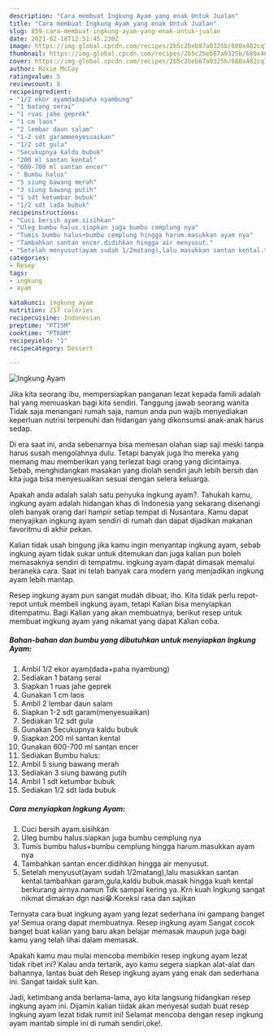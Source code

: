 ```yaml
---
description: "Cara membuat Ingkung Ayam yang enak Untuk Jualan"
title: "Cara membuat Ingkung Ayam yang enak Untuk Jualan"
slug: 859-cara-membuat-ingkung-ayam-yang-enak-untuk-jualan
date: 2021-02-18T12:51:45.230Z
image: https://img-global.cpcdn.com/recipes/2b5c2beb87a0325b/680x482cq70/ingkung-ayam-foto-resep-utama.jpg
thumbnail: https://img-global.cpcdn.com/recipes/2b5c2beb87a0325b/680x482cq70/ingkung-ayam-foto-resep-utama.jpg
cover: https://img-global.cpcdn.com/recipes/2b5c2beb87a0325b/680x482cq70/ingkung-ayam-foto-resep-utama.jpg
author: Roxie McCoy
ratingvalue: 5
reviewcount: 8
recipeingredient:
- "1/2 ekor ayamdadapaha nyambung"
- "1 batang serai"
- "1 ruas jahe geprek"
- "1 cm laos"
- "2 lembar daun salam"
- "1-2 sdt garammenyesuaikan"
- "1/2 sdt gula"
- "Secukupnya kaldu bubuk"
- "200 ml santan kental"
- "600-700 ml santan encer"
- " Bumbu halus"
- "5 siung bawang merah"
- "3 siung bawang putih"
- "1 sdt ketumbar bubuk"
- "1/2 sdt lada bubuk"
recipeinstructions:
- "Cuci bersih ayam.sisihkan"
- "Uleg bumbu halus.siapkan juga bumbu cemplung nya"
- "Tumis bumbu halus+bumbu cemplung hingga harum.masukkan ayam nya"
- "Tambahkan santan encer.didihkan hingga air menyusut."
- "Setelah menyusut(ayam sudah 1/2matang),lalu masukkan santan kental.tambahkan garam,gula,kaldu bubuk.masak hingga kuah kental berkurang airnya.namun Tdk sampai kering ya..Krn kuah Ingkung sangat nikmat dimakan dgn nasi😁.Koreksi rasa dan sajikan"
categories:
- Resep
tags:
- ingkung
- ayam

katakunci: ingkung ayam 
nutrition: 257 calories
recipecuisine: Indonesian
preptime: "PT15M"
cooktime: "PT60M"
recipeyield: "1"
recipecategory: Dessert

---
```



![Ingkung Ayam](https://img-global.cpcdn.com/recipes/2b5c2beb87a0325b/680x482cq70/ingkung-ayam-foto-resep-utama.jpg)

Jika kita seorang ibu, mempersiapkan panganan lezat kepada famili adalah hal yang memuaskan bagi kita sendiri. Tanggung jawab seorang  wanita Tidak saja menangani rumah saja, namun anda pun wajib menyediakan keperluan nutrisi terpenuhi dan hidangan yang dikonsumsi anak-anak harus sedap.

Di era  saat ini, anda sebenarnya bisa memesan olahan siap saji meski tanpa harus susah mengolahnya dulu. Tetapi banyak juga lho mereka yang memang mau memberikan yang terlezat bagi orang yang dicintainya. Sebab, menghidangkan masakan yang diolah sendiri jauh lebih bersih dan kita juga bisa menyesuaikan sesuai dengan selera keluarga. 



Apakah anda adalah salah satu penyuka ingkung ayam?. Tahukah kamu, ingkung ayam adalah hidangan khas di Indonesia yang sekarang disenangi oleh banyak orang dari hampir setiap tempat di Nusantara. Kamu dapat menyajikan ingkung ayam sendiri di rumah dan dapat dijadikan makanan favoritmu di akhir pekan.

Kalian tidak usah bingung jika kamu ingin menyantap ingkung ayam, sebab ingkung ayam tidak sukar untuk ditemukan dan juga kalian pun boleh memasaknya sendiri di tempatmu. ingkung ayam dapat dimasak memalui beraneka cara. Saat ini telah banyak cara modern yang menjadikan ingkung ayam lebih mantap.

Resep ingkung ayam pun sangat mudah dibuat, lho. Kita tidak perlu repot-repot untuk membeli ingkung ayam, tetapi Kalian bisa menyiapkan ditempatmu. Bagi Kalian yang akan membuatnya, berikut resep untuk membuat ingkung ayam yang nikamat yang dapat Kalian coba.

<!--inarticleads1-->

##### Bahan-bahan dan bumbu yang dibutuhkan untuk menyiapkan Ingkung Ayam:

1. Ambil 1/2 ekor ayam(dada+paha nyambung)
1. Sediakan 1 batang serai
1. Siapkan 1 ruas jahe geprek
1. Gunakan 1 cm laos
1. Ambil 2 lembar daun salam
1. Siapkan 1-2 sdt garam(menyesuaikan)
1. Sediakan 1/2 sdt gula
1. Gunakan Secukupnya kaldu bubuk
1. Siapkan 200 ml santan kental
1. Gunakan 600-700 ml santan encer
1. Sediakan  Bumbu halus:
1. Ambil 5 siung bawang merah
1. Sediakan 3 siung bawang putih
1. Ambil 1 sdt ketumbar bubuk
1. Sediakan 1/2 sdt lada bubuk




<!--inarticleads2-->

##### Cara menyiapkan Ingkung Ayam:

1. Cuci bersih ayam.sisihkan
1. Uleg bumbu halus.siapkan juga bumbu cemplung nya
1. Tumis bumbu halus+bumbu cemplung hingga harum.masukkan ayam nya
1. Tambahkan santan encer.didihkan hingga air menyusut.
1. Setelah menyusut(ayam sudah 1/2matang),lalu masukkan santan kental.tambahkan garam,gula,kaldu bubuk.masak hingga kuah kental berkurang airnya.namun Tdk sampai kering ya..Krn kuah Ingkung sangat nikmat dimakan dgn nasi😁.Koreksi rasa dan sajikan




Ternyata cara buat ingkung ayam yang lezat sederhana ini gampang banget ya! Semua orang dapat membuatnya. Resep ingkung ayam Sangat cocok banget buat kalian yang baru akan belajar memasak maupun juga bagi kamu yang telah lihai dalam memasak.

Apakah kamu mau mulai mencoba membikin resep ingkung ayam lezat tidak ribet ini? Kalau anda tertarik, ayo kamu segera siapkan alat-alat dan bahannya, lantas buat deh Resep ingkung ayam yang enak dan sederhana ini. Sangat taidak sulit kan. 

Jadi, ketimbang anda berlama-lama, ayo kita langsung hidangkan resep ingkung ayam ini. Dijamin kalian tiidak akan menyesal sudah buat resep ingkung ayam lezat tidak rumit ini! Selamat mencoba dengan resep ingkung ayam mantab simple ini di rumah sendiri,oke!.

